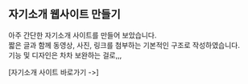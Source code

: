 자기소개 웹사이트 만들기
-

아주 간단한 자기소개 사이트를 만들어 보았습니다. <br>
짧은 글과 함께 동영상, 사진, 링크를 첨부하는 기본적인 구조로 작성하였습니다. <br>
기능 및 디자인은 차차 보완하는 걸로,,,

[자기소개 사이트 바로가기 ->]
